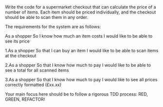 Write the code for a supermarket checkout that can calculate the price of a number of items. Each item should be priced individually, and the checkout should be able to scan them in any order.

The requirements for the system are as follows:

As a shopper
So I know how much an item costs
I would like to be able to see its price

1.As a shopper
So that I can buy an item
I would like to be able to scan items at the checkout

2.As a shopper
So that I know how much to pay
I would like to be able to see a total for all scanned items

3.As a shopper
So that I know how much to pay
I would like to see all prices correctly formatted (£xx.xx)

Your main focus here should be to follow a rigorous TDD process: RED, GREEN, REFACTOR!